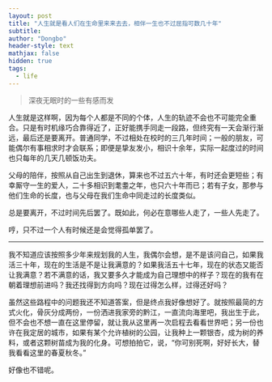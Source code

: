```yaml
---
layout: post
title: "人生就是看人们在生命里来来去去，相伴一生也不过屈指可数几十年"
subtitle:
author: "Dongbo"
header-style: text
mathjax: false
hidden: true
tags:
  - life
---
```


> 深夜无眠时的一些有感而发

人生就是这样啊，因为每个人都是不同的个体，人生的轨迹不会也不可能完全重合。只是有时机缘巧合靠得近了，正好能携手同走一段路，但终究有一天会渐行渐远，最后还是要离开。普通同学，不过相处在校时的三几年时间；一般的朋友，可能偶尔有事相求时才会联系；即便是挚友发小，相识十余年，实际一起度过的时间也只每年的几天几顿饭功夫。

父母的陪伴，按照从自己出生到退休，算来也不过五六十年，有时还会更短些；有幸厮守一生的爱人，二十多相识到耄耋之年，也只六十年而已；若有子女，那参与他们生命的长度，也与父母在我们生命中同走过的长度类似。

总是要离开，不过时间先后罢了。既如此，何必在意哪些人走了，一些人先走了。

哼，只不过一个人有时候还是会觉得孤单罢了。

---------

我不知道应该按照多少年来规划我的人生，我偶尔会想，是不是该问自己，如果我活三十年，现在的生活是不是让我满意的？如果我活五十七年，现在的状态又能否让我满意？若不满意的话，我又要多久才能成为自己理想中的样子？现在的我有在朝着理想前进吗？我还找得到方向吗？现在过得怎么样，过得还好吗？

虽然这些路程中的问题我还不知道答案，但是终点我好像想好了。就按照最简的方式火化，骨灰分成两份，一份洒进我家旁的黔江，一直流向海里吧，我出生于此，但不会也不想一直在这里停留，就让我从这里再一次启程去看看世界吧；另一份也许在我定居的城市，如果有某个允许植树的公园，让我种上一颗银杏，成为树的养料，或者这颗树苗成为我的化身。可想拍拍它，说，“你可别死啊，好好长大，替我看看这里的春夏秋冬。”

好像也不错呢。